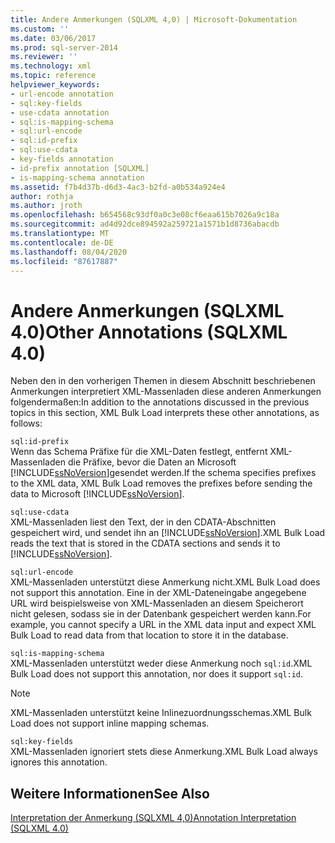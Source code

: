 ```yaml
---
title: Andere Anmerkungen (SQLXML 4,0) | Microsoft-Dokumentation
ms.custom: ''
ms.date: 03/06/2017
ms.prod: sql-server-2014
ms.reviewer: ''
ms.technology: xml
ms.topic: reference
helpviewer_keywords:
- url-encode annotation
- sql:key-fields
- use-cdata annotation
- sql:is-mapping-schema
- sql:url-encode
- sql:id-prefix
- sql:use-cdata
- key-fields annotation
- id-prefix annotation [SQLXML]
- is-mapping-schema annotation
ms.assetid: f7b4d37b-d6d3-4ac3-b2fd-a0b534a924e4
author: rothja
ms.author: jroth
ms.openlocfilehash: b654568c93df0a0c3e08cf6eaa615b7026a9c18a
ms.sourcegitcommit: ad4d92dce894592a259721a1571b1d8736abacdb
ms.translationtype: MT
ms.contentlocale: de-DE
ms.lasthandoff: 08/04/2020
ms.locfileid: "87617887"
---
```

# <a name="other-annotations-sqlxml-40"></a><span data-ttu-id="3d93b-102">Andere Anmerkungen (SQLXML 4.0)</span><span class="sxs-lookup"><span data-stu-id="3d93b-102">Other Annotations (SQLXML 4.0)</span></span>
  <span data-ttu-id="3d93b-103">Neben den in den vorherigen Themen in diesem Abschnitt beschriebenen Anmerkungen interpretiert XML-Massenladen diese anderen Anmerkungen folgendermaßen:</span><span class="sxs-lookup"><span data-stu-id="3d93b-103">In addition to the annotations discussed in the previous topics in this section, XML Bulk Load interprets these other annotations, as follows:</span></span>  
  
 `sql:id-prefix`  
 <span data-ttu-id="3d93b-104">Wenn das Schema Präfixe für die XML-Daten festlegt, entfernt XML-Massenladen die Präfixe, bevor die Daten an Microsoft [!INCLUDE[ssNoVersion](../../../includes/ssnoversion-md.md)]gesendet werden.</span><span class="sxs-lookup"><span data-stu-id="3d93b-104">If the schema specifies prefixes to the XML data, XML Bulk Load removes the prefixes before sending the data to Microsoft [!INCLUDE[ssNoVersion](../../../includes/ssnoversion-md.md)].</span></span>  
  
 `sql:use-cdata`  
 <span data-ttu-id="3d93b-105">XML-Massenladen liest den Text, der in den CDATA-Abschnitten gespeichert wird, und sendet ihn an [!INCLUDE[ssNoVersion](../../../includes/ssnoversion-md.md)].</span><span class="sxs-lookup"><span data-stu-id="3d93b-105">XML Bulk Load reads the text that is stored in the CDATA sections and sends it to [!INCLUDE[ssNoVersion](../../../includes/ssnoversion-md.md)].</span></span>  
  
 `sql:url-encode`  
 <span data-ttu-id="3d93b-106">XML-Massenladen unterstützt diese Anmerkung nicht.</span><span class="sxs-lookup"><span data-stu-id="3d93b-106">XML Bulk Load does not support this annotation.</span></span> <span data-ttu-id="3d93b-107">Eine in der XML-Dateneingabe angegebene URL wird beispielsweise von XML-Massenladen an diesem Speicherort nicht gelesen, sodass sie in der Datenbank gespeichert werden kann.</span><span class="sxs-lookup"><span data-stu-id="3d93b-107">For example, you cannot specify a URL in the XML data input and expect XML Bulk Load to read data from that location to store it in the database.</span></span>  
  
 `sql:is-mapping-schema`  
 <span data-ttu-id="3d93b-108">XML-Massenladen unterstützt weder diese Anmerkung noch `sql:id`.</span><span class="sxs-lookup"><span data-stu-id="3d93b-108">XML Bulk Load does not support this annotation, nor does it support `sql:id`.</span></span>  
  
> [!NOTE]  
>  <span data-ttu-id="3d93b-109">XML-Massenladen unterstützt keine Inlinezuordnungsschemas.</span><span class="sxs-lookup"><span data-stu-id="3d93b-109">XML Bulk Load does not support inline mapping schemas.</span></span>  
  
 `sql:key-fields`  
 <span data-ttu-id="3d93b-110">XML-Massenladen ignoriert stets diese Anmerkung.</span><span class="sxs-lookup"><span data-stu-id="3d93b-110">XML Bulk Load always ignores this annotation.</span></span>  
  
## <a name="see-also"></a><span data-ttu-id="3d93b-111">Weitere Informationen</span><span class="sxs-lookup"><span data-stu-id="3d93b-111">See Also</span></span>  
 [<span data-ttu-id="3d93b-112">Interpretation der Anmerkung &#40;SQLXML 4,0&#41;</span><span class="sxs-lookup"><span data-stu-id="3d93b-112">Annotation Interpretation &#40;SQLXML 4.0&#41;</span></span>](annotation-interpretation-sqlxml-4-0.md)  
  
  
